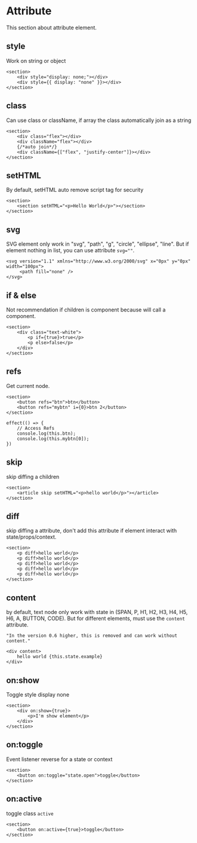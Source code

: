 # Attribute

This section about attribute element.

## style

Work on string or object

```tsx
<section>
	<div style="display: none;"></div>
	<div style={{ display: "none" }}></div>
</section>
```

## class

Can use class or className, if array the class automatically join as a string

```tsx
<section>
	<div class="flex"></div>
	<div className="flex"></div>
	{/*auto join*/}
	<div className={["flex", "justify-center"]}></div>
</section>
```

## setHTML

By default, setHTML auto remove script tag for security

```tsx
<section>
	<section setHTML="<p>Hello World</p>"></section>
</section>
```

## svg

SVG element only work in "svg", "path", "g", "circle", "ellipse", "line". But if element nothing in list, you can use attribute `svg=""`.

```tsx
<svg version="1.1" xmlns="http://www.w3.org/2000/svg" x="0px" y="0px" width="100px">
	 <path fill="none" />
</svg>
```

## if & else

Not recommendation if children is component because will call a component.

```tsx
<section>
	<div class="text-white">
		<p if={true}>true</p>
		<p else>false</p>
	</div>
</section>
```

## refs

Get current node.

```tsx
<section>
	<button refs="btn">btn</button>
	<button refs="mybtn" i={0}>btn 2</button>
</section>

effect(() => {
	// Access Refs
	console.log(this.btn);
	console.log(this.mybtn[0]);
})
```

## skip

skip diffing a children

```tsx
<section>
	<article skip setHTML="<p>hello world</p>"></article>
</section>
```

## diff

skip diffing a attribute, don't add this attribute if element interact with state/props/context.

```tsx
<section>
	<p diff>hello world</p>
	<p diff>hello world</p>
	<p diff>hello world</p>
	<p diff>hello world</p>
	<p diff>hello world</p>
</section>
```

## content

by default, text node only work with state in (SPAN, P, H1, H2, H3, H4, H5, H6, A, BUTTON, CODE). But for different elements, must use the `content` attribute.

`"In the version 0.6 higher, this is removed and can work without content."`

```tsx
<div content>
	hello world {this.state.example}
</div>
```

## on:show

Toggle style display none

```tsx
<section>
	<div on:show={true}>
		<p>I'm show element</p>
	</div>
</section>
```

## on:toggle

Event listener reverse for a state or context

```tsx
<section>
	<button on:toggle="state.open">toggle</button>
</section>
```

## on:active

toggle class `active`

```tsx
<section>
	<button on:active={true}>toggle</button>
</section>
```